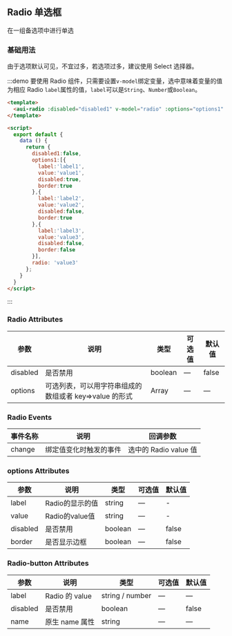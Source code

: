 ## Radio 单选框

在一组备选项中进行单选

### 基础用法

由于选项默认可见，不宜过多，若选项过多，建议使用 Select 选择器。

:::demo 要使用 Radio 组件，只需要设置`v-model`绑定变量，选中意味着变量的值为相应 Radio `label`属性的值，`label`可以是`String`、`Number`或`Boolean`。
```html
<template>
  <aui-radio :disabled="disabled1" v-model="radio" :options="options1" ></aui-radio>
</template>

<script>
  export default {
    data () {
      return {
        disabled1:false,
        options1:[{
          label:'label1',
          value:'value1',
          disabled:true,
          border:true
        },{
          label:'label2',
          value:'value2',
          disabled:false,
          border:true
        },{
          label:'label3',
          value:'value3',
          disabled:false,
          border:false
        }],
        radio: 'value3'
      };
    }
  }
</script>

```
:::

### Radio Attributes
| 参数      | 说明    | 类型      | 可选值       | 默认值   |
|---------- |-------- |---------- |-------------  |-------- |
| disabled  | 是否禁用    | boolean   | — | false   |
| options | 可选列表，可以用字符串组成的数组或者 key=>value 的形式 | Array    |      —         |     —    |

### Radio Events
| 事件名称 | 说明 | 回调参数 |
|---------- |-------- |---------- |
| change  | 绑定值变化时触发的事件 |  选中的 Radio value 值  |

### options Attributes
| 参数      | 说明    | 类型      | 可选值       | 默认值   |
|---------- |-------- |---------- |-------------  |-------- |
| label  | Radio的显示的值    | string   | — | -   |
| value  | Radio的value值    | string   | — | -   |
| disabled | 是否禁用 | boolean    |      —         |     false    |
| border | 是否显示边框 | boolean    |      —         |     false    |

### Radio-button Attributes
| 参数      | 说明    | 类型      | 可选值       | 默认值   |
|---------- |-------- |---------- |-------------  |-------- |
| label     | Radio 的 value  | string / number  |        —       |     —    |
| disabled  | 是否禁用    | boolean   | — | false   |
| name | 原生 name 属性 | string    |      —         |     —    |
